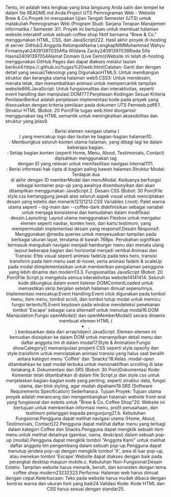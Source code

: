 Tentu, ini adalah teks lengkap yang bisa langsung Anda salin dan tempel ke dalam file README.md Anda.Project UTS Pemrograman Web - Website Brew & Co.Proyek ini merupakan Ujian Tengah Semester (UTS) untuk matakuliah Pemrograman Web (Program Studi: Sarjana Terapan Manajemen Informatika / Semester 3)1. Proyek ini bertujuan untuk membuat halaman website interaktif untuk sebuah coffee shop fiktif bernama "Brew & Co." menggunakan HTML, CSS, dan JavaScript222. Hasil akhir proyek di-hosting di server GitHub3.Anggota KelompokNama LengkapNIMMuhammad Wahyu Firmansyah24091397035Afta Wildana Zacky24091397038Risda Sifa Hasna24091397054Alamat Domain (Live Demo)Website ini telah di-hosting menggunakan GitHub Pages dan dapat diakses melalui tautan berikut4:https://<username-github-anda>.github.io/<nama-repository-anda>/tugas%20web.html(Catatan: Ganti <username-github-anda> dan <nama-repository-anda> dengan detail yang sesuai)Teknologi yang DigunakanHTML5: Untuk membangun struktur dan kerangka utama halaman web5.CSS3: Untuk mendesain, menata letak, dan menambahkan animasi untuk mempercantik tampilan website666.JavaScript: Untuk fungsionalitas dan interaktivitas, seperti event handling dan manipulasi DOM777.Penjelasan Kodingan Sesuai Kriteria PenilaianBerikut adalah penjelasan implementasi kode pada proyek yang disesuaikan dengan kriteria penilaian pada dokumen UTS Pemweb.pdf8.1. Struktur HTML (Bobot: 20 Poin)File tugas web.html diorganisir menggunakan tag HTML semantik untuk meningkatkan aksesibilitas dan struktur yang jelas9.<header>: Berisi elemen navigasi utama (<nav>) yang mencakup logo dan tautan ke bagian-bagian halaman10.<main>: Membungkus seluruh konten utama halaman, yang dibagi lagi ke dalam beberapa bagian.<section>: Setiap bagian konten (seperti Home, Menu, About, Testimonials, Contact) dipisahkan menggunakan tag <section> dengan ID yang relevan untuk memfasilitasi navigasi internal1111.<footer>: Berisi informasi hak cipta di bagian paling bawah halaman.Struktur Modal: Terdapat dua <div> di akhir <body> dengan ID memberModal dan menuModal. Keduanya berfungsi sebagai kontainer pop-up yang awalnya disembunyikan dan akan ditampilkan menggunakan JavaScript.2. Desain CSS (Bobot: 30 Poin)File style.css bertanggung jawab atas seluruh aspek visual untuk menciptakan desain yang estetis dan menarik12121212.CSS Variables (:root): Palet warna utama seperti --bg-main dan --coffee-dark didefinisikan sebagai variabel untuk menjaga konsistensi dan kemudahan dalam modifikasi desain.Layouting: Layout utama menggunakan Flexbox untuk mengatur elemen seperti navbar, konten hero, dan kartu testimoni, yang mempermudah implementasi desain yang responsif.Desain Responsif: Menggunakan @media queries untuk menyesuaikan tampilan pada berbagai ukuran layar, terutama di bawah 768px. Perubahan signifikan termasuk mengubah navigasi menjadi hamburger menu dan menata ulang layout beberapa bagian dari horizontal menjadi vertikal.Animasi dan Transisi: Efek visual seperti animasi fadeUp pada teks hero, transisi transform pada item menu saat di-hover, serta animasi fadeIn & scaleUp pada modal diimplementasikan untuk memberikan pengalaman pengguna yang lebih dinamis dan modern13.3. Fungsionalitas JavaScript (Bobot: 20 Poin)File Script.js mengelola semua interaktivitas website14141414. Seluruh kode dibungkus dalam event listener DOMContentLoaded untuk memastikan skrip berjalan setelah halaman dimuat sepenuhnya. Implementasi mencakup:Event Handling:Event click digunakan pada tombol menu, item menu, tombol scroll, dan tombol tutup modal untuk memicu fungsi tertentu15.Event keydown pada window mendeteksi penekanan tombol 'Escape' sebagai cara alternatif untuk menutup modal16.DOM Manipulation:Fungsi openModal() dan openMemberModal() secara dinamis membuat elemen HTML (<li>, <div>) berdasarkan data dari array/object JavaScript. Elemen-elemen ini kemudian disisipkan ke dalam DOM untuk menampilkan detail menu dan daftar anggota tim di dalam modal17.Style & Animation:Fungsi showCategory() memanipulasi properti CSS seperti style.opacity dan style.transform untuk menciptakan animasi transisi yang halus saat beralih antara kategori menu 'Coffee' dan 'Snacks'18.Kelas .modal-open ditambahkan ke <body> saat modal terbuka untuk menonaktifkan scrolling di latar belakang.4. Dokumentasi dan SRS (Bobot: 30 Poin)Dokumentasi Kode: Komentar telah ditambahkan di dalam file Script.js dan style.css untuk menjelaskan bagian-bagian kode yang penting, seperti struktur data, fungsi utama, dan blok styling, agar mudah dipahami19.SRS (Software Requirements Specification) Sederhana:a. Tujuan Proyek: Tujuan utama proyek adalah merancang dan mengembangkan halaman website front-end yang fungsional dan estetis untuk "Brew & Co. Coffee Shop"20. Website ini bertujuan untuk memberikan informasi menu, profil perusahaan, dan testimoni pelanggan kepada pengunjung21.b. Kebutuhan Fungsional:Pengguna dapat melihat navigasi utama (Home, About, Testimonials, Contact)22.Pengguna dapat melihat daftar menu yang terbagi dalam kategori Coffee dan Snacks.Pengguna dapat mengklik sebuah item menu untuk melihat detailnya (gambar, nama, deskripsi) dalam sebuah pop-up (modal).Pengguna dapat mengklik tombol "Anggota Kami" untuk melihat daftar anggota tim pengembang dalam sebuah pop-up.Pengguna dapat menutup jendela pop-up dengan mengklik tombol 'X', area di luar pop-up, atau menekan tombol 'Escape'.Website dapat diakses dengan baik pada perangkat desktop maupun mobile.c. Kebutuhan Non-Fungsional:Desain Estetis: Tampilan website harus menarik, bersih, dan konsisten dengan tema coffee shop modern23232323.Performa: Halaman web harus dimuat dengan cepat.Keterbacaan: Teks pada website harus mudah dibaca dengan kontras warna dan ukuran font yang baik24.Validasi Kode: Kode HTML dan CSS harus sesuai dengan standar25.
